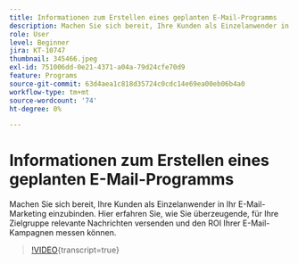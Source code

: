 ```yaml
---
title: Informationen zum Erstellen eines geplanten E-Mail-Programms
description: Machen Sie sich bereit, Ihre Kunden als Einzelanwender in Ihr E-Mail-Marketing einzubinden. Hier erfahren Sie, wie Sie überzeugende, für Ihre Zielgruppe relevante Nachrichten versenden und den ROI Ihrer E-Mail-Kampagnen messen können.
role: User
level: Beginner
jira: KT-10747
thumbnail: 345466.jpeg
exl-id: 751006dd-0e21-4371-a04a-79d24cfe70d9
feature: Programs
source-git-commit: 63d4aea1c818d35724c0cdc14e69ea00eb06b4a0
workflow-type: tm+mt
source-wordcount: '74'
ht-degree: 0%

---
```


# Informationen zum Erstellen eines geplanten E-Mail-Programms

Machen Sie sich bereit, Ihre Kunden als Einzelanwender in Ihr E-Mail-Marketing einzubinden. Hier erfahren Sie, wie Sie überzeugende, für Ihre Zielgruppe relevante Nachrichten versenden und den ROI Ihrer E-Mail-Kampagnen messen können.

>[!VIDEO](https://video.tv.adobe.com/v/345466/?quality=12&learn=on){transcript=true}
